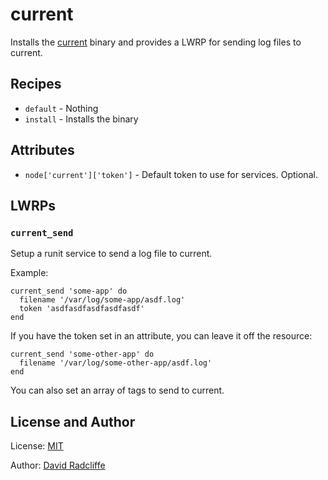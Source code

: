 # current

Installs the [current](http://current.sh/) binary and provides a LWRP for sending log files to current.

## Recipes

* `default` - Nothing
* `install` - Installs the binary

## Attributes

* `node['current']['token']` - Default token to use for services. Optional.

## LWRPs

### `current_send`

Setup a runit service to send a log file to current.

Example:

```
current_send 'some-app' do
  filename '/var/log/some-app/asdf.log'
  token 'asdfasdfasdfasdfasdf'
end
```

If you have the token set in an attribute, you can leave it off the resource:

```
current_send 'some-other-app' do
  filename '/var/log/some-other-app/asdf.log'
end
```

You can also set an array of tags to send to current.

## License and Author

License: [MIT](https://github.com/dwradcliffe/chef-curret/blob/master/LICENSE)

Author: [David Radcliffe](https://github.com/dwradcliffe)
